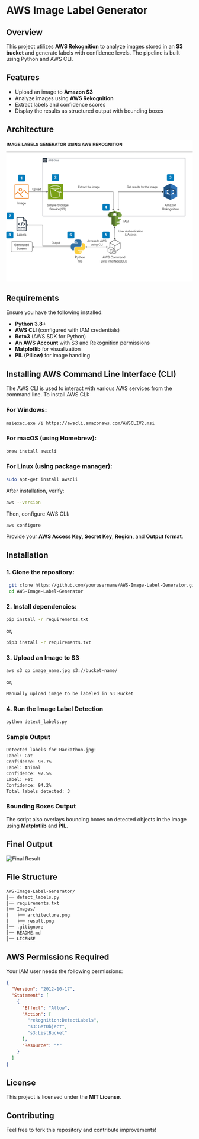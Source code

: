 # AWS Image Label Generator

## Overview
This project utilizes **AWS Rekognition** to analyze images stored in an **S3 bucket** and generate labels with confidence levels. The pipeline is built using Python and AWS CLI.

## Features
- Upload an image to **Amazon S3**
- Analyze images using **AWS Rekognition**
- Extract labels and confidence scores
- Display the results as structured output with bounding boxes

## Architecture
![Architecture Diagram](Images/Architecture.png)

## Requirements
Ensure you have the following installed:
- **Python 3.8+**
- **AWS CLI** (configured with IAM credentials)
- **Boto3** (AWS SDK for Python)
- **An AWS Account** with S3 and Rekognition permissions
- **Matplotlib** for visualization
- **PIL (Pillow)** for image handling

## Installing AWS Command Line Interface (CLI)
The AWS CLI is used to interact with various AWS services from the command line. To install AWS CLI:

### For Windows:
```sh
msiexec.exe /i https://awscli.amazonaws.com/AWSCLIV2.msi
```

### For macOS (using Homebrew):
```sh
brew install awscli
```

### For Linux (using package manager):
```sh
sudo apt-get install awscli
```

After installation, verify:
```sh
aws --version
```

Then, configure AWS CLI:
```sh
aws configure
```
Provide your **AWS Access Key**, **Secret Key**, **Region**, and **Output format**.

## Installation

### 1. Clone the repository:
```sh
 git clone https://github.com/yourusername/AWS-Image-Label-Generator.git
 cd AWS-Image-Label-Generator
```

### 2. Install dependencies:
```sh
pip install -r requirements.txt
```
or,
```sh
pip3 install -r requirements.txt
```

### 3. Upload an Image to S3
```sh
aws s3 cp image_name.jpg s3://bucket-name/
```
or,
```sh
Manually upload image to be labeled in S3 Bucket
```

### 4. Run the Image Label Detection
```sh
python detect_labels.py
```

### Sample Output
```
Detected labels for Hackathon.jpg:
Label: Cat
Confidence: 98.7%
Label: Animal
Confidence: 97.5%
Label: Pet
Confidence: 94.2%
Total labels detected: 3
```

### Bounding Boxes Output
The script also overlays bounding boxes on detected objects in the image using **Matplotlib** and **PIL**.

## Final Output
![Final Result](Images/Result.png)

## File Structure
```
AWS-Image-Label-Generator/
│── detect_labels.py        
│── requirements.txt        
│── Images/
│   ├── architecture.png    
│   ├── result.png            
│── .gitignore              
│── README.md               
│── LICENSE                 
```

## AWS Permissions Required
Your IAM user needs the following permissions:
```json
{
  "Version": "2012-10-17",
  "Statement": [
    {
      "Effect": "Allow",
      "Action": [
        "rekognition:DetectLabels",
        "s3:GetObject",
        "s3:ListBucket"
      ],
      "Resource": "*"
    }
  ]
}
```

## License
This project is licensed under the **MIT License**.

## Contributing
Feel free to fork this repository and contribute improvements!

